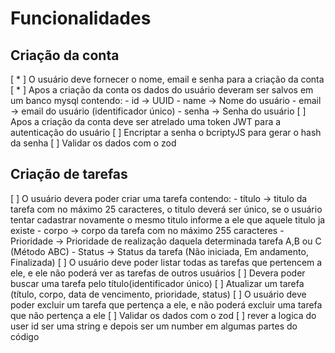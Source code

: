 # Funcionalidades

## Criação da conta
 [ * ] O usuário deve fornecer o nome, email e senha para a criação da conta
 [ * ] Apos a criação da conta os dados do usuário deveram ser salvos em um banco mysql contendo:
    - id -> UUID
    - name -> Nome do usuário
    - email -> email do usuário (identificador único)
    - senha -> Senha do usuário
 [  ] Apos a criação da conta deve ser atrelado uma token JWT para a autenticação do usuário
 [  ] Encriptar a senha o bcriptyJS para gerar o hash da senha
 [  ] Validar os dados com o zod

## Criação de tarefas
 [  ] O usuário devera poder criar uma tarefa contendo:
    - título -> titulo da tarefa com no máximo 25 caracteres, o titulo deverá ser único, se o usuário tentar cadastrar novamente o mesmo titulo informe a ele que aquele titulo ja existe
    - corpo -> corpo da tarefa com no máximo 255 caracteres
    - Prioridade -> Prioridade de realização daquela determinada tarefa A,B ou C (Método ABC)
    - Status -> Status da tarefa (Não iniciada, Em andamento, Finalizada)
 [  ] O usuário deve poder listar todas as tarefas que pertencem a ele, e ele não poderá ver as tarefas de outros usuários
 [  ] Devera poder buscar uma tarefa pelo título(identificador único)
 [  ] Atualizar um tarefa (título, corpo, data de vencimento, prioridade, status)
 [  ] O usuário deve poder excluir um tarefa que pertença a ele, e não poderá excluir uma tarefa que não pertença a ele
 [  ] Validar os dados com o zod
 [  ] rever a logica do user id ser uma string e depois ser um number em algumas partes do código